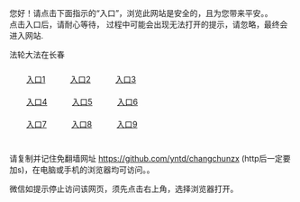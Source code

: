 您好！请点击下面指示的“入口”，浏览此网站是安全的，且为您带来平安。。 <br/>
点击入口后，请耐心等待， 过程中可能会出现无法打开的提示，请忽略，最终会进入网站. </br>

法轮大法在长春<br/>
<div style="padding:10px"><a style="margin:20px" target="_blank" href="https://d1p1o9d4dx5fup.cloudfront.net/2Qpsp?eaecbl" id="ccLink1" rel="nofollow">入口1</a> <a target="_blank" style="margin:20px" href="https://d1xf8kv4z4lcm1.cloudfront.net/2Qpsp?tszaw" id="ccLink2" rel="nofollow">入口2</a> <a style="margin:20px" target="_blank" href="https://dqak3jguc2syr.cloudfront.net/2Qpsp?digatfrb" id="ccLink3" rel="nofollow">入口3</a></div>

<div style="padding:10px" ><a style="margin:20px" target="_blank" href="https://d1p1o9d4dx5fup.cloudfront.net/2Qpsp?eaecbl" id="ccLink4" rel="nofollow">入口4</a> <a style="margin:20px" href="https://d1xf8kv4z4lcm1.cloudfront.net/2Qpsp?tszaw" target="_blank" id="ccLink5" rel="nofollow">入口5</a> <a style="margin:20px" href="https://dqak3jguc2syr.cloudfront.net/2Qpsp?digatfrb" target="_blank" id="ccLink6" rel="nofollow">入口6</a></div>

<div style="padding:10px"><a style="margin:20px" target="_blank" href="https://d1p1o9d4dx5fup.cloudfront.net/2Qpsp?eaecbl" id="ccLink7" rel="nofollow">入口7</a> <a style="margin:20px" href="https://d1xf8kv4z4lcm1.cloudfront.net/2Qpsp?tszaw" target="_blank" id="ccLink8" rel="nofollow">入口8</a> <a style="margin:20px" target="_blank" href="https://dqak3jguc2syr.cloudfront.net/2Qpsp?digatfrb" id="ccLink9" rel="nofollow">入口9</a></div>

<br/>



请复制并记住免翻墙网址 https://github.com/yntd/changchunzx (http后一定要加s)，在电脑或手机的浏览器均可访问。。<br/>

微信如提示停止访问该网页，须先点击右上角，选择浏览器打开。
